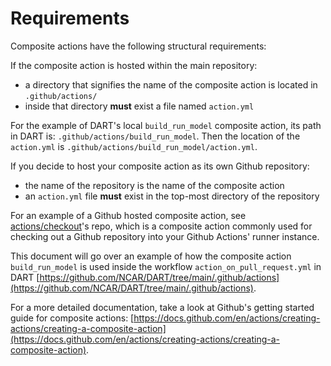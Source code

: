 # Requirements
Composite actions have the following structural requirements:

If the composite action is hosted within the main repository:
- a directory that signifies the name of the composite action is located in `.github/actions/`
- inside that directory **must** exist a file named `action.yml`

For the example of DART's local `build_run_model` composite action, its path in DART is: `.github/actions/build_run_model`.
Then the location of the `action.yml` is `.github/actions/build_run_model/action.yml`.

If you decide to host your composite action as its own Github repository:
- the name of the repository is the name of the composite action
- an `action.yml` file **must** exist in the top-most directory of the repository

For an example of a Github hosted composite action, see [actions/checkout](https://github.com/actions/checkout)'s repo, which is a composite action commonly used for checking out a Github repository into your Github Actions' runner instance.


This document will go over an example of how the composite action `build_run_model` is used inside the workflow `action_on_pull_request.yml` in DART [https://github.com/NCAR/DART/tree/main/.github/actions](https://github.com/NCAR/DART/tree/main/.github/actions).

For a more detailed documentation, take a look at Github's getting started guide for composite actions: [https://docs.github.com/en/actions/creating-actions/creating-a-composite-action](https://docs.github.com/en/actions/creating-actions/creating-a-composite-action).